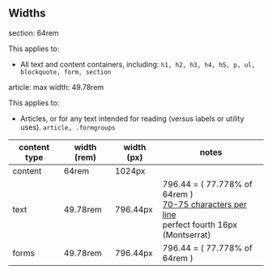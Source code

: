 <section>
<h1>Widths</h1>

<p class="line-title">section: 64rem</p>
<p>This applies to:</p>
<ul>
<li>All text and content containers, including:
<!-- TODO: list these out -->
<code>h1, h2, h3, h4, h5, p, ul, blockquote, form, section</code>
</li>
</ul>

<article>
<p class="line-title">article: max width: 49.78rem</p>
<p>This applies to:</p>
<ul>
<!-- TODO: list these out, verify -->
<li>Articles, or for any text intended for reading (versus labels or utility uses).
<code>article, .formgroups</code>
</li>
</ul>
</article>

<table>
<thead>
<th>content type</th> <th>width (rem)</th> <th>width (px)</th><th>notes</th>
</thead>
<tbody>
<tr>    <td>content</td> <td>64rem</td> <td>1024px</td>  <td></td>  </tr>
<tr>
<td>text</td> <td>49.78rem</td> <td>796.44px</td><td>796.44 = ( 77.778% of 64rem )<br>
<a href="http://practicaltypography.com/line-length.html">70-75 characters per line</a><br>
perfect fourth 16px (Montserrat)</a></td>
</tr>
<tr>    <td>forms</td> <td>49.78rem</td> <td>796.44px</td><td>796.44 = ( 77.778% of 64rem )</td>     </tr>
</tbody>
</table>

</section>
